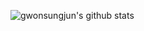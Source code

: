 ![gwonsungjun's github stats](https://github-readme-stats.vercel.app/api?username=gwonsungjun&show_icons=true&theme=highcontrast)
